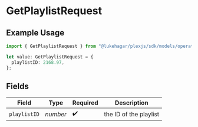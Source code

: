 # GetPlaylistRequest

## Example Usage

```typescript
import { GetPlaylistRequest } from "@lukehagar/plexjs/sdk/models/operations";

let value: GetPlaylistRequest = {
  playlistID: 2168.97,
};
```

## Fields

| Field                  | Type                   | Required               | Description            |
| ---------------------- | ---------------------- | ---------------------- | ---------------------- |
| `playlistID`           | *number*               | :heavy_check_mark:     | the ID of the playlist |